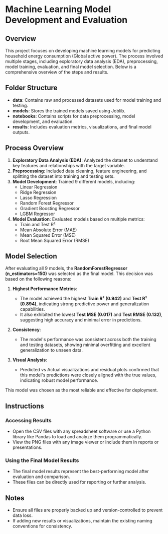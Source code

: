 
# Machine Learning Model Development and Evaluation

## Overview

This project focuses on developing machine learning models for predicting household energy consumption (Global active power). The process involved multiple stages, including exploratory data analysis (EDA), preprocessing, model training, evaluation, and final model selection. Below is a comprehensive overview of the steps and results.

## Folder Structure

- **data**: Contains raw and processed datasets used for model training and testing.
- **models**: Stores the trained models saved using Joblib.
- **notebooks**: Contains scripts for data preprocessing, model development, and evaluation.
- **results**: Includes evaluation metrics, visualizations, and final model outputs.

## Process Overview

1. **Exploratory Data Analysis (EDA)**: Analyzed the dataset to understand key features and relationships with the target variable.
2. **Preprocessing**: Included data cleaning, feature engineering, and splitting the dataset into training and testing sets.
3. **Model Development**: Trained 9 different models, including:
   - Linear Regression
   - Ridge Regression
   - Lasso Regression
   - Random Forest Regressor
   - Gradient Boosting Regressor
   - LGBM Regressor
4. **Model Evaluation**: Evaluated models based on multiple metrics:
   - Train and Test R²
   - Mean Absolute Error (MAE)
   - Mean Squared Error (MSE)
   - Root Mean Squared Error (RMSE)

## Model Selection

After evaluating all 9 models, the **RandomForestRegressor (n_estimators=150)** was selected as the final model. This decision was based on the following reasons:

1. **Highest Performance Metrics**:
   - The model achieved the highest **Train R² (0.942)** and **Test R² (0.894)**, indicating strong predictive power and generalization capabilities.
   - It also exhibited the lowest **Test MSE (0.017)** and **Test RMSE (0.132)**, suggesting high accuracy and minimal error in predictions.

2. **Consistency**:
   - The model's performance was consistent across both the training and testing datasets, showing minimal overfitting and excellent generalization to unseen data.

3. **Visual Analysis**:
   - Predicted vs Actual visualizations and residual plots confirmed that this model's predictions were closely aligned with the true values, indicating robust model performance.

This model was chosen as the most reliable and effective for deployment.

## Instructions

### Accessing Results

- Open the CSV files with any spreadsheet software or use a Python library like Pandas to load and analyze them programmatically.
- View the PNG files with any image viewer or include them in reports or presentations.

### Using the Final Model Results

- The final model results represent the best-performing model after evaluation and comparison.
- These files can be directly used for reporting or further analysis.

## Notes

- Ensure all files are properly backed up and version-controlled to prevent data loss.
- If adding new results or visualizations, maintain the existing naming conventions for consistency.


